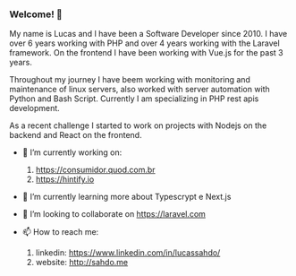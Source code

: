 ### Welcome! 👋

My name is Lucas and I have been a Software Developer since 2010. I have over 6 years working with PHP and over 4 years working with the Laravel framework. On the frontend I have been working with Vue.js for the past 3 years.

Throughout my journey I have beem working with monitoring and maintenance of linux servers, also worked with server automation with Python and Bash Script. Currently I am specializing in PHP rest apis development.

As a recent challenge I started to work on projects with Nodejs on the backend and React on the frontend.

- 🔭 I’m currently working on: 
    1. https://consumidor.quod.com.br 
    2. https://hintify.io
- 🌱 I’m currently learning more about Typescrypt e Next.js
- 👯 I’m looking to collaborate on https://laravel.com

- 📫 How to reach me: 
    1. linkedin: https://www.linkedin.com/in/lucassahdo/
    2. website: http://sahdo.me
